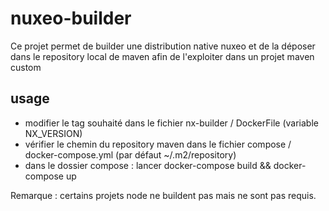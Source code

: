 # nuxeo-builder
Ce projet permet de builder une distribution native nuxeo et de la déposer dans le repository local de maven afin de l'exploiter dans un projet maven custom

## usage
* modifier le tag souhaité dans le fichier nx-builder / DockerFile (variable NX_VERSION)
* vérifier le chemin du repository maven dans le fichier compose / docker-compose.yml (par défaut ~/.m2/repository)
* dans le dossier compose : lancer docker-compose build && docker-compose up

Remarque : certains projets node ne buildent pas mais ne sont pas requis.





